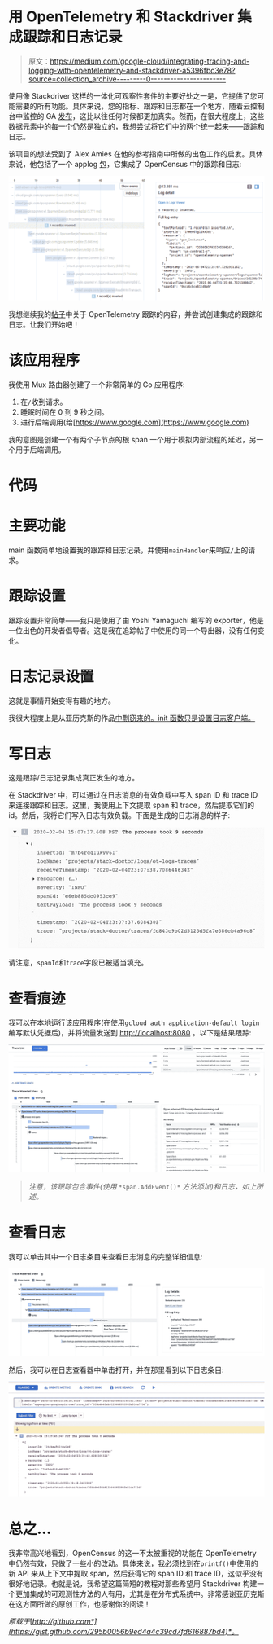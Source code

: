 # 用 OpenTelemetry 和 Stackdriver 集成跟踪和日志记录

> 原文：<https://medium.com/google-cloud/integrating-tracing-and-logging-with-opentelemetry-and-stackdriver-a5396fbc3e78?source=collection_archive---------0----------------------->

使用像 Stackdriver 这样的一体化可观察性套件的主要好处之一是，它提供了您可能需要的所有功能。具体来说，您的指标、跟踪和日志都在一个地方，随着云控制台中监控的 GA [发布](https://cloud.google.com/monitoring/docs/monitoring_in_console)，这比以往任何时候都更加真实。然而，在很大程度上，这些数据元素中的每一个仍然是独立的，我想尝试将它们中的两个统一起来——跟踪和日志。

该项目的想法受到了 Alex Amies 在他的参考指南中所做的出色工作的启发。具体来说，他包括了一个 applog [包](https://github.com/GoogleCloudPlatform/opencensus-spanner-demo/tree/master/applog)，它集成了 OpenCensus 中的跟踪和日志:

![](img/15c06fc13d2dd3419e146e4ff22b45fc.png)

我想继续我的[帖子](https://dev.to/yurigrinshteyn/distributed-tracing-with-opentelemetry-in-go-473h)中关于 OpenTelemetry 跟踪的内容，并尝试创建集成的跟踪和日志。让我们开始吧！

# 该应用程序

我使用 Mux 路由器创建了一个非常简单的 Go 应用程序:

1.  在`/`收到请求。
2.  睡眠时间在 0 到 9 秒之间。
3.  进行后端调用(给[https://www.google.com](https://www.google.com)

我的意图是创建一个有两个子节点的根 span 一个用于模拟内部流程的延迟，另一个用于后端调用。

# 代码

# 主要功能

main 函数简单地设置我的跟踪和日志记录，并使用`mainHandler`来响应`/`上的请求。

# 跟踪设置

跟踪设置非常简单——我只是使用了由 Yoshi Yamaguchi 编写的 exporter，他是一位出色的开发者倡导者。这是我在追踪帖子中使用的同一个导出器，没有任何变化。

# 日志记录设置

这就是事情开始变得有趣的地方。

我很大程度上是从亚历克斯的作品[中剽窃来的。init 函数只是设置日志客户端。](https://github.com/GoogleCloudPlatform/opencensus-spanner-demo/blob/master/applog/applog.go)

# 写日志

这是跟踪/日志记录集成真正发生的地方。

在 Stackdriver 中，可以通过在日志消息的有效负载中写入 span ID 和 trace ID 来连接跟踪和日志。这里，我使用上下文提取 span 和 trace，然后提取它们的 id。然后，我将它们写入日志有效负载。下面是生成的日志消息的样子:

![](img/e92e2418a59a3b382051e5af2ecab435.png)

请注意，`spanId`和`trace`字段已被适当填充。

# 查看痕迹

我可以在本地运行该应用程序(在使用`gcloud auth application-default login`编写默认凭据后)，并将流量发送到 [http://localhost:8080](http://localhost:8080) 。以下是结果跟踪:

![](img/8f1f4126d8a14344f680bf7944dc0400.png)

> *注意，该跟踪包含事件(使用* `*span.AddEvent()*` *方法添加)和日志，如上所述。*

# 查看日志

我可以单击其中一个日志条目来查看日志消息的完整详细信息:

![](img/0152a8b33691746f0239b5b35ff956cc.png)

然后，我可以在日志查看器中单击打开，并在那里看到以下日志条目:

![](img/7eb4de46f3ce4050eaa3766abe97d93e.png)

# 总之…

我非常高兴地看到，OpenCensus 的这一不太被重视的功能在 OpenTelemetry 中仍然有效，只做了一些小的改动。具体来说，我必须找到在`printf()`中使用的新 API 来从上下文中提取 span，然后获得它的 span ID 和 trace ID，这似乎没有很好地记录。也就是说，我希望这篇简短的教程对那些希望用 Stackdriver 构建一个更加集成的可观测性方法的人有用，尤其是在分布式系统中。非常感谢亚历克斯在这方面所做的原创工作，也感谢你的阅读！

*原载于*[*http://github.com*](https://gist.github.com/295b0056b9ed4a4c39cd7fd616887bd4)*。*
